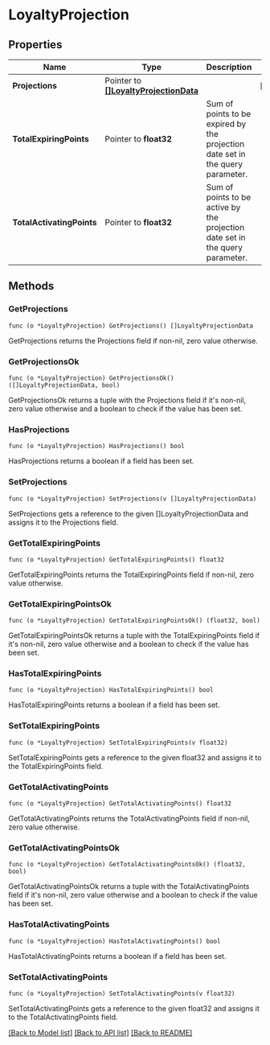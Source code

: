 # LoyaltyProjection

## Properties

Name | Type | Description | Notes
------------ | ------------- | ------------- | -------------
**Projections** | Pointer to [**[]LoyaltyProjectionData**](LoyaltyProjectionData.md) |  | [optional] 
**TotalExpiringPoints** | Pointer to **float32** | Sum of points to be expired by the projection date set in the query parameter. | 
**TotalActivatingPoints** | Pointer to **float32** | Sum of points to be active by the projection date set in the query parameter. | 

## Methods

### GetProjections

`func (o *LoyaltyProjection) GetProjections() []LoyaltyProjectionData`

GetProjections returns the Projections field if non-nil, zero value otherwise.

### GetProjectionsOk

`func (o *LoyaltyProjection) GetProjectionsOk() ([]LoyaltyProjectionData, bool)`

GetProjectionsOk returns a tuple with the Projections field if it's non-nil, zero value otherwise
and a boolean to check if the value has been set.

### HasProjections

`func (o *LoyaltyProjection) HasProjections() bool`

HasProjections returns a boolean if a field has been set.

### SetProjections

`func (o *LoyaltyProjection) SetProjections(v []LoyaltyProjectionData)`

SetProjections gets a reference to the given []LoyaltyProjectionData and assigns it to the Projections field.

### GetTotalExpiringPoints

`func (o *LoyaltyProjection) GetTotalExpiringPoints() float32`

GetTotalExpiringPoints returns the TotalExpiringPoints field if non-nil, zero value otherwise.

### GetTotalExpiringPointsOk

`func (o *LoyaltyProjection) GetTotalExpiringPointsOk() (float32, bool)`

GetTotalExpiringPointsOk returns a tuple with the TotalExpiringPoints field if it's non-nil, zero value otherwise
and a boolean to check if the value has been set.

### HasTotalExpiringPoints

`func (o *LoyaltyProjection) HasTotalExpiringPoints() bool`

HasTotalExpiringPoints returns a boolean if a field has been set.

### SetTotalExpiringPoints

`func (o *LoyaltyProjection) SetTotalExpiringPoints(v float32)`

SetTotalExpiringPoints gets a reference to the given float32 and assigns it to the TotalExpiringPoints field.

### GetTotalActivatingPoints

`func (o *LoyaltyProjection) GetTotalActivatingPoints() float32`

GetTotalActivatingPoints returns the TotalActivatingPoints field if non-nil, zero value otherwise.

### GetTotalActivatingPointsOk

`func (o *LoyaltyProjection) GetTotalActivatingPointsOk() (float32, bool)`

GetTotalActivatingPointsOk returns a tuple with the TotalActivatingPoints field if it's non-nil, zero value otherwise
and a boolean to check if the value has been set.

### HasTotalActivatingPoints

`func (o *LoyaltyProjection) HasTotalActivatingPoints() bool`

HasTotalActivatingPoints returns a boolean if a field has been set.

### SetTotalActivatingPoints

`func (o *LoyaltyProjection) SetTotalActivatingPoints(v float32)`

SetTotalActivatingPoints gets a reference to the given float32 and assigns it to the TotalActivatingPoints field.


[[Back to Model list]](../README.md#documentation-for-models) [[Back to API list]](../README.md#documentation-for-api-endpoints) [[Back to README]](../README.md)


